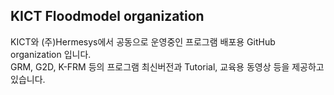 ## KICT Floodmodel organization
KICT와 (주)Hermesys에서 공동으로 운영중인 프로그램 배포용 GitHub organization 입니다.  
GRM, G2D, K-FRM 등의 프로그램 최신버전과 Tutorial, 교육용 동영상 등을 제공하고 있습니다.
